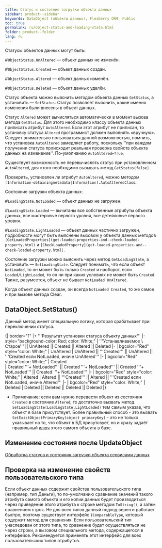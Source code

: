 ```yaml
---
title: Статус и состояние загрузки объекта данных
sidebar: product--sidebar
keywords: DataObject (объекты данных), Flexberry ORM, Public
toc: true
permalink: ru/object-status-and-loading-state.html
folder: product--folder
lang: ru
---
```


Статусы объектов данных могут быть:


#`ObjectStatus.UnAltered` — объект данных не изменён.

#`ObjectStatus.Created` — объект данных создан.

#`ObjectStatus.Altered` — объект данных изменён.

#`ObjectStatus.Deleted` — объект данных удалён.

Статус объекта можно выяснить методом объекта данных `GetStatus`, а установить — `SetStatus`. Статус позволяет выяснить, какие именно изменения были внесены в объект данных.

Статус `Altered` может вычисляться автоматически в момент вызова метода `GetStatus`. Для этого необходимо классу объекта данных приписать атрибут `AutoAltered`. Если этот атрибут не приписан, то установку статуса `Altered` программист должен выполнять «вручную». Следует внимательно пользоваться данной возможностью, помнить, что установка `AutoAltered` замедляет работу, поскольку ''при каждом получении статуса происходит реальная проверка свойств объекта данных на изменение''. По-умолчанию `AutoAltered=True;`

Существует возможность не перевычислять статус при установленном `AutoAltered`, для этого необходимо вызывать метод `GetStatus(false)`.

Проверить, установлен ли атрибут `AutoAltered`, можно методом `[Information-obtainingmetadata|Information].AutoAlteredClass`.

Состояние загрузки объекта данных:


#`LoadingState.NotLoaded` — объект данных не загружен.

#`LoadingState.Loaded` — вычитаны все собственные атрибуты объекта данных, все мастеровые первого уровня, все детейловые первого уровня.

#`LoadingState.LightLoaded` — объект данных частично загружен, подробности могут быть выяснены вызовом у объекта данных методов `[GetLoadedProperties](get-loaded-properties-and--check-loaded-property.html)` и `[CheckLoadedProperty](get-loaded-properties-and--check-loaded-property.html)`.

Состояние загрузки можно выяснить через метод `GetLoadingState`, а установить — `SetLoadingState`. 
Следует понимать, что если объект `NotLoaded`, то он может быть только `Created` и наоборот, если `Loaded/LightLoaded`, то он ни при каких условиях не может быть `Created`. Также, разумеется, объект не бывает `NotLoaded UnAltered`.

Когда объект данных создан, он всегда `NotLoaded Created`, то же самое и при вызове метода Clear.

## DataObject.SetStatus()
Данный метод имеет специальную логику, которая срабатывает при переключении статуса. 

{| border="1" 
|+ '''Результат установки статуса объекту данных'''
|- style="background-color: Red; color: White;" 
| '''Устанавливаемое \ Старое''' || UnAltered || Created || Altered || Deleted
|-
| bgcolor="Red" style="color: White;" | UnAltered 
| UnAltered || '''Created''' || UnAltered || '''Created если NotLoaded, иначе UnAltered'''
|-
| bgcolor="Red" style="color: White;" | Created   
| Created '''+ NotLoaded''' || Created '''+ NotLoaded''' || Created '''+ NotLoaded''' || Created '''+ NotLoaded'''
|-
| bgcolor="Red" style="color: White;" | Altered
| Altered || '''Created''' || Altered || '''Created если NotLoaded, иначе Altered'''
|-
| bgcolor="Red" style="color: White;" | Deleted 
| Deleted || Deleted || Deleted || Deleted
|}

* Примечание: если вам нужно перевести объект из состояния `Created` в состояние `Altered`, то достаточно вызвать метод `SetLoadingState(LoadingState.LightLoaded)` тем самым указав, что объект в базе присутствует. Более правильный способ - это вызвать `SetExistObjectPrimaryKey(object primaryKey)` - это не только указывает на то, что объект в БД присутсвует, но и сразу задаёт правильный [ключ](primary-keys-objects.html) этого самого объекта в базе.


## Изменение состояния после UpdateObject
[Обработка статуса и состояния загрузки объекта сервисами данных](processing-status-and-condition-of-load-object-data-services.html)

## Проверка на изменение свойств пользовательского типа
Если объект данных содержит свойства пользовательского типа (например, тип Деньги), то по-умолчанию сравнение значений такого атрибута самого объекта и его копии данных будет производиться через приведение этого атрибута к строке методом `ToString()`, а затем сравнением строк. Не для всех типов данный подход верен и работает быстро, поэтому существует интерфейс `IComparableType`, который содержит метод для сравнения. Если пользовательский тип унаследован от этого типа, то сравнение будет осуществляться не через строки, а вызовом специального метода, содержащегося в интерфейсе. Рекомендуется применять этот интерфейс для всех пользовательских типов атрибутов.


